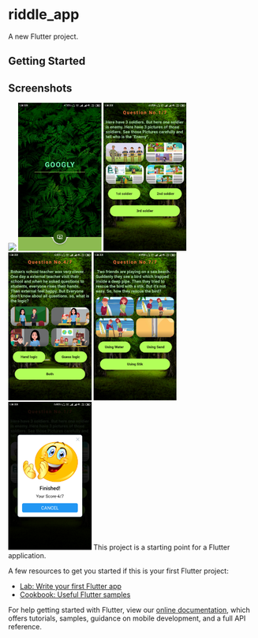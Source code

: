 # riddle_app

A new Flutter project.

## Getting Started

## Screenshots
<img height="300px" src="quiz1.gif"> <img height="300px" src="quiz2.png"> 
<img height="300px" src="quiz3.png"> <img height="300px" src="quiz4.png"> 
<img height="300px" src="quiz5.png"> <img height="300px" src="quiz6.png">
This project is a starting point for a Flutter application.

A few resources to get you started if this is your first Flutter project:

- [Lab: Write your first Flutter app](https://flutter.dev/docs/get-started/codelab)
- [Cookbook: Useful Flutter samples](https://flutter.dev/docs/cookbook)

For help getting started with Flutter, view our
[online documentation](https://flutter.dev/docs), which offers tutorials,
samples, guidance on mobile development, and a full API reference.
